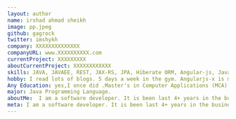 ```yaml
---
layout: author
name: irshad ahmad sheikh
image: pp.jpeg
github: gagrock
twitter: imshykh
company: XXXXXXXXXXXXXX
companyURL: www.XXXXXXXXXX.com
currentProject: XXXXXXXXX
aboutCurrentProject: XXXXXXXXXXXX
skills: JAVA, JAVAEE, REST, JAX-RS, JPA, Hiberate ORM, Angular-js, Javascript, C++, Lua, SQl, HTML5 , CSS3, Groovy
hobby: I read lots of blogs. 5 days a week in the gym. Angularjs-x is my new love
Any Education: yes,I once did .Master's in Computer Applications (MCA)
major: Java Programming Language.
aboutMe:  I am a software developer. It is been last 4+ years in the business. OpenSource technologies and go-with-the-idea is what I believe in.
meta: I am a software developer. It is been last 4+ years in the business. OpenSource technologies and go-with-the-idea is what I believe in.
---
```

